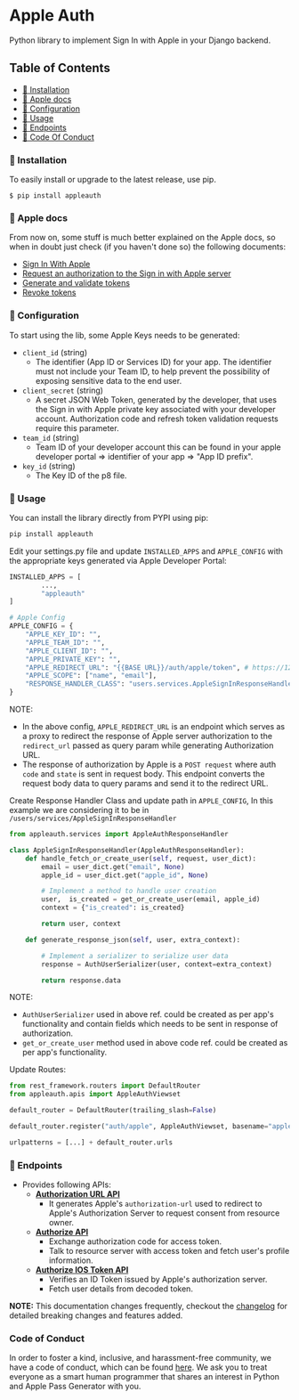 # Apple Auth

Python library to implement Sign In with Apple in your Django backend.

## Table of Contents

- [💾 Installation](#-installation)
- [🍎 Apple docs](#-apple-docs)
- [📝 Configuration](#-configuration)
- [🚀 Usage](#-usage)
- [🤖 Endpoints](#endpoints)
- [📜 Code Of Conduct](#code-of-conduct)

### 💾 Installation

To easily install or upgrade to the latest release, use pip.

```
$ pip install appleauth
```

### 🍎 Apple docs

From now on, some stuff is much better explained on the Apple docs, so when in doubt just check (if you haven't done so) the following documents:

- [Sign In With Apple](https://developer.apple.com/sign-in-with-apple/get-started/)
- [Request an authorization to the Sign in with Apple server](https://developer.apple.com/documentation/sign_in_with_apple/request_an_authorization_to_the_sign_in_with_apple_server)
- [Generate and validate tokens](https://developer.apple.com/documentation/sign_in_with_apple/generate_and_validate_tokens)
- [Revoke tokens](https://developer.apple.com/documentation/sign_in_with_apple/revoke_tokens)

### 📝 Configuration

To start using the lib, some Apple Keys needs to be generated:

- `client_id` (string)
    - The identifier (App ID or Services ID) for your app. The identifier must not include your Team ID, to help prevent the possibility of exposing sensitive data to the end user.
- `client_secret` (string)
    - A secret JSON Web Token, generated by the developer, that uses the Sign in with Apple private key associated with your developer account. Authorization code and refresh token validation requests require this parameter.
- `team_id` (string)
    - Team ID of your developer account this can be found in your apple developer portal => identifier of your app => "App ID prefix".
- `key_id` (string)
    - The Key ID of the p8 file.

### 🚀 Usage

You can install the library directly from PYPI using pip:

```bash
pip install appleauth
```

Edit your settings.py file and update `INSTALLED_APPS` and `APPLE_CONFIG` with the appropriate keys generated via Apple Developer Portal:

```python
INSTALLED_APPS = [
        ...,
        "appleauth"
]

# Apple Config
APPLE_CONFIG = {
    "APPLE_KEY_ID": "",
    "APPLE_TEAM_ID": "",
    "APPLE_CLIENT_ID": "",
    "APPLE_PRIVATE_KEY": "",
    "APPLE_REDIRECT_URL": "{{BASE URL}}/auth/apple/token", # https://127.0.0.1:8000/auth/apple/token
    "APPLE_SCOPE": ["name", "email"],
    "RESPONSE_HANDLER_CLASS": "users.services.AppleSignInResponseHandler",
}
```

NOTE:

- In the above config, `APPLE_REDIRECT_URL` is an endpoint which serves as a proxy to redirect the response of Apple server authorization to the `redirect_url` passed as query param while generating Authorization URL.
- The response of authorization by Apple is a `POST request` where auth `code` and `state` is sent in request body. This endpoint converts the request body data to query params and send it to the redirect URL.

Create Response Handler Class and update path in `APPLE_CONFIG`, In this example we are considering it to be in `/users/services/AppleSignInResponseHandler`

```python
from appleauth.services import AppleAuthResponseHandler

class AppleSignInResponseHandler(AppleAuthResponseHandler):
    def handle_fetch_or_create_user(self, request, user_dict):
        email = user_dict.get("email", None)
        apple_id = user_dict.get("apple_id", None)

        # Implement a method to handle user creation
        user,  is_created = get_or_create_user(email, apple_id)
        context = {"is_created": is_created}

        return user, context

    def generate_response_json(self, user, extra_context):

        # Implement a serializer to serialize user data
        response = AuthUserSerializer(user, context=extra_context)

        return response.data
```

NOTE:

- `AuthUserSerializer` used in above ref. could be created as per app's functionality and contain fields which needs to be sent in response of authorization.
- `get_or_create_user` method used in above code ref. could be created as per app's functionality.

Update Routes:

```python
from rest_framework.routers import DefaultRouter
from appleauth.apis import AppleAuthViewset

default_router = DefaultRouter(trailing_slash=False)

default_router.register("auth/apple", AppleAuthViewset, basename="apple-auth")

urlpatterns = [...] + default_router.urls
```

### 🤖 Endpoints

- Provides following APIs:
    - [**Authorization URL API**](https://github.com/PrimedigitalGlobal/appleauth/blob/main/docs/endpoints.md#get-authorization-url)
        - It generates Apple's `authorization-url` used to redirect to Apple's Authorization Server to request consent from resource owner.
    - [**Authorize API**](https://github.com/PrimedigitalGlobal/appleauth/blob/main/docs/endpoints.md#authorize-user)
        - Exchange authorization code for access token.
        - Talk to resource server with access token and fetch user's profile information.
    - [**Authorize IOS Token API**](https://github.com/PrimedigitalGlobal/appleauth/blob/main/docs/endpoints.md#authorize-ios-token)
        - Verifies an ID Token issued by Apple's authorization server.
        - Fetch user details from decoded token.

**NOTE:** This documentation changes frequently, checkout the [changelog](changelog.md) for detailed breaking changes and features added.

### Code of Conduct

In order to foster a kind, inclusive, and harassment-free community, we have a code of conduct, which can be found [here](CODE_OF_CONDUCT.md). We ask you to treat everyone as a smart human programmer that shares an interest in Python and Apple Pass Generator with you.

